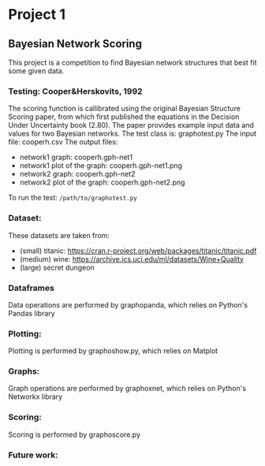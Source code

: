 # Project 1

## Bayesian Network Scoring
This project is a competition to find Bayesian network structures that best fit some given data.

### Testing: Cooper&Herskovits, 1992
The scoring function is callibrated using the original Bayesian Structure Scoring paper, from which first published the
equations in the Decision Under Uncertainty book (2.80).  The paper provides example input data and values for
two Bayesian networks.
The test class is: graphotest.py
The input file: cooperh.csv
The output files:
- network1 graph: cooperh.gph-net1
- network1 plot of the graph: cooperh.gph-net1.png
- network2 graph: cooperh.gph-net2
- network2 plot of the graph: cooperh.gph-net2.png

To run the test:
``
/path/to/graphotest.py
``

### Dataset:
These datasets are taken from:
- (small) titanic: https://cran.r-project.org/web/packages/titanic/titanic.pdf
- (medium) wine: https://archive.ics.uci.edu/ml/datasets/Wine+Quality
- (large) secret dungeon

### Dataframes
Data operations are performed by graphopanda, which relies on Python's Pandas library

### Plotting:
Plotting is performed by graphoshow.py, which relies on Matplot

### Graphs:
Graph operations are performed by graphoxnet, which relies on Python's Networkx library

### Scoring:
Scoring is performed by graphoscore.py


### Future work:






